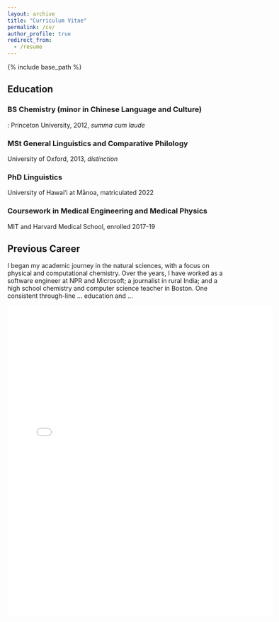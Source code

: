 ```yaml
---
layout: archive
title: "Curriculum Vitae"
permalink: /cv/
author_profile: true
redirect_from:
  - /resume
---
```


{% include base_path %}

## Education

### BS Chemistry (minor in Chinese Language and Culture)

:      Princeton University, 2012, <i>summa cum laude</i>

### MSt General Linguistics and Comparative Philology

University of Oxford, 2013, <i>distinction</i>

### PhD Linguistics

University of Hawaiʻi at Mānoa, matriculated 2022

### Coursework in Medical Engineering and Medical Physics

MIT and Harvard Medical School, enrolled 2017-19 

## Previous Career

I began my academic journey in the natural sciences, with a focus on physical and computational chemistry. Over the years, I have worked as a software engineer at NPR and Microsoft; a journalist in rural India; and a high school chemistry and computer science teacher in Boston. One consistent through-line ... education and ... 

<embed src="{{ site.baseurl }}/files/CV.pdf" width="600" height="700" type='application/pdf'> 
